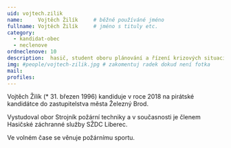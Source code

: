 ```yaml
---
uid: vojtech.zilik
name:     Vojtěch Žilík   	# běžně používáné jméno
fullname: Vojtěch Žilík   	# jméno s tituly etc.
category:
  - kandidat-obec
  - neclenove
ordneclenove: 10
description:  hasič, student oboru plánování a řízení krizových situací
img: #people/vojtech-zilik.jpg # zakomentuj radek dokud není fotka
mail:
profiles:
---
```




Vojtěch Žilík (* 31. březen 1996) kandiduje v roce 2018 na pirátské kandidátce do zastupitelstva města Železný Brod.

Vystudoval obor Strojník požární techniky a v současnosti je členem Hasičské záchranné služby SŽDC Liberec.

Ve volném čase se věnuje požárnímu sportu.
